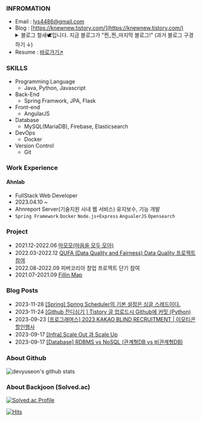 ### INFROMATION

- Email : lys4486@gmail.com
- Blog : [https://knewnew.tistory.com/](https://knewnew.tistory.com/)
    <details>
    <summary>블로그 철새🕊️입니다. 지금 블로그가 "찐_찐_마지막 블로그!" (과거 블로그 구경하기 ↓)</summary>
      <ul>
        <li><a href="https://devyuseon.github.io/">https://devyuseon.github.io/</a></li>
        <li><a href="https://velog.io/@dogakday">https://velog.io/@dogakday</a></li>
      </ul>
    </details>
- Resume : [바로가기↗️](https://yuseonlim.notion.site/Portfolio-ff8c0bfe1f944c138a8c3f9e474812b6?pvs=4)

### SKILLS

- Programming Language
  - Java, Python, Javascript
- Back-End
  - Spring Framwork, JPA, Flask
- Front-end
  - AngularJS
- Database
  - MySQL(MariaDB), Firebase, Elasticsearch
- DevOps
  - Docker
- Version Control
  - Git

### Work Experience
#### Ahnlab
- FullStack Web Developer
- 2023.04.10 ~
- Ahnreport Server(기술지원 사내 웹 서비스) 유지보수, 기능 개발
- `Spring Framework` `Docker` `Node.js+Express` `AngualerJS` `Opensearch`

### Project
- 2021.12-2022.06 [마모모(마음을 모두 모아)](https://github.com/2E2I/mamomo-server)
- 2022.03-2022.12 [QUFA (Data Quality and Fairness) Data Quality 프로젝트 참여](https://gitlab.com/qufa)
- 2022.08-2022.09 피버코리아 창업 프로젝트 단기 참여
- 2021.07-2021.09 [Fillin Map](https://github.com/HSUITContestTeam/fillin-map)
 

### Blog Posts
<!-- RECENT POST START -->
- 2023-11-28 [[Spring] Spring Scheduler의 기본 설정은 싱글 스레드이다.](https://knewnew.tistory.com/entry/Spring-Spring-Scheduler%EC%9D%98-%EA%B8%B0%EB%B3%B8-%EC%84%A4%EC%A0%95%EC%9D%80-%EC%8B%B1%EA%B8%80-%EC%8A%A4%EB%A0%88%EB%93%9C%EC%9D%B4%EB%8B%A4)
- 2023-11-24 [[Github 잔디심기 ] Tistory 글 업로드시 Github에 커밋 (Python)](https://knewnew.tistory.com/entry/Github-%EC%9E%94%EB%94%94%EC%8B%AC%EA%B8%B0-Tistory-%EA%B8%80-%EC%97%85%EB%A1%9C%EB%93%9C%EC%8B%9C-Github%EC%97%90-%EC%BB%A4%EB%B0%8B-Python)
- 2023-09-23 [[프로그래머스] 2023 KAKAO BLIND RECRUITMENT | 이모티콘 할인행사](https://knewnew.tistory.com/entry/Programmers-2023-KAKAO-BLIND-RECRUITMENT-%EC%9D%B4%EB%AA%A8%ED%8B%B0%EC%BD%98-%ED%95%A0%EC%9D%B8%ED%96%89%EC%82%AC)
- 2023-09-17 [[Infra] Scale Out 과 Scale Up](https://knewnew.tistory.com/entry/Database-Scale-Out-%EA%B3%BC-Scale-Up)
- 2023-09-17 [[Database] RDBMS vs NoSQL (관계형DB vs 비관계형DB)](https://knewnew.tistory.com/entry/Database-RDBMS-vs-NOSQL-%EA%B4%80%EA%B3%84%ED%98%95DB-vs-%EB%B9%84%EA%B4%80%EA%B3%84%ED%98%95DB)
<!-- RECENT POST END -->

<!--
**yuseon-Lim/yuseon-Lim** is a ✨ _special_ ✨ repository because its `README.md` (this file) appears on your GitHub profile.

Here are some ideas to get you started:

- 🔭 I’m currently working on ...
- 🌱 I’m currently learning ...
- 👯 I’m looking to collaborate on ...
- 🤔 I’m looking for help with ...
- 💬 Ask me about ...
- 📫 How to reach me: ...
- 😄 Pronouns: ...
- ⚡ Fun fact: ...
-->

### About Github
![devyuseon's github stats](https://github-readme-stats.vercel.app/api?username=devyuseon&show_icons=true&theme=radical&count_private=true)

### About Backjoon (Solved.ac)
[![Solved.ac Profile](http://mazassumnida.wtf/api/v2/generate_badge?boj=lys4486)](https://solved.ac/lys4486/)

<!-- [![mazandi profile](http://mazandi.herokuapp.com/api?handle=lys4486&theme=warm)](https://solved.ac/lys4486/) -->

[![Hits](https://hits.seeyoufarm.com/api/count/incr/badge.svg?url=https%3A%2F%2Fgithub.com%2Fyuseon-Lim&count_bg=%2379C83D&title_bg=%23555555&icon=&icon_color=%23E7E7E7&title=hits&edge_flat=false)](https://hits.seeyoufarm.com)
